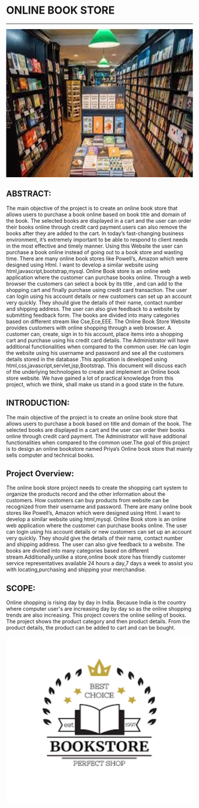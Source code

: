 <html>
 
 <head>
 
 </head>
 <body>
  <h1>ONLINE BOOK STORE</h1>
  <hr>
  <img src="book3.jpeg"
" width="551" height="400"/>
            
            

  <h2>ABSTRACT:</h2>

The main objective of the project is to create an online book store that allows users to purchase a book online based on  book title and domain of the book. The selected books are
displayed in a cart and the user can order their books online through credit card payment.users can also remove the books after they are added to the cart. In today’s fast-changing
business environment, it’s extremely important to be able to respond to client needs in the most effective and timely manner.  Using this Website the user can purchase a book online
instead of going out to a book store and wasting time. There are many online book stores like Powell’s, Amazon which were designed using Html. I want to develop a similar website 
using  html,javascript,bootstrap,mysql. Online Book store is an online web application where the customer can purchase books online. Through a web browser the customers can select
a book by its title , and can add to the shopping cart and finally purchase using credit card transaction. The user can login using his account details or new customers can set up
an account very quickly. They should give the details of their name, contact number and shipping address. The user can also give feedback to a website by submitting feedback form.
The books are divided into many categories based on different stream like Cse,Ece,EEE. The Online Book Store Website provides customers with online shopping through a web browser.
A customer can, create, sign in to his account, place items into a shopping cart and purchase using his credit card details. The Administrator will have additional functionalities
when compared to the common user. He can login the website using his username and password and see all the customers details stored in the database .This application is developed 
using html,css,javascript,servlet,jsp,Bootstrap. This document will discuss each of the underlying technologies to create and implement an Online book store website. 
We have gained a lot of practical knowledge from this project, which we think, shall make us stand in a good state in the future.

  <h2>INTRODUCTION:</h2>
 The main objective of the project is to create an online book store that allows users to purchase a book based on title and domain of the book. The selected books are displayed 
 in a cart and the user can order their books online through credit card payment. The Administrator will have additional functionalities when compared to the common user.The goal
 of this project is to design an online bookstore named Priya’s Online book store that mainly sells computer and technical books. 
 
  <h2>Project Overview:</h2>
 
 The online book store project needs to create the shopping cart system to organize the products record and the other information about the customers. How customers can buy 
 products from website can be recognized from their username and password. There are many online book stores like Powell’s, Amazon which were designed using Html. I want to 
 develop a similar website using html,mysql. Online Book store is an online web application where the customer can purchase books online. The user can login using his account
 details or new customers can set up an account very quickly. They should give the details of their name, contact number and shipping address. The user can also give feedback
 to a website. The books are divided into many categories based on different stream.Additionally,unlike a store,online book store has friendly customer service representatives
 available 24 hours a day,7 days a week to assist you with locating,purchasing and shipping your merchandise.
 
  <h2>SCOPE:</h2>
 <p>
 Online shopping is rising day by day in India. Because India is the country where computer user's are increasing day by day so as the online shopping trends are also increasing. 
 This project covers the online selling of books. The project shows the product category and then product details. From the product details, the product can be added to cart and
                          can be bought.      </p>
                           <img src="bookstore.png"
" width="551" height="451"/>
            
 </body>
 </html>

 
